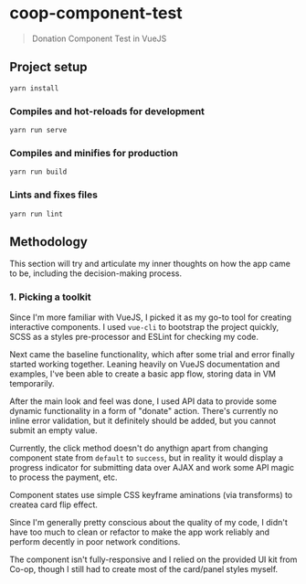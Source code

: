 # coop-component-test

> Donation Component Test in VueJS

## Project setup
```
yarn install
```

### Compiles and hot-reloads for development
```
yarn run serve
```

### Compiles and minifies for production
```
yarn run build
```

### Lints and fixes files
```
yarn run lint
```

## Methodology
This section will try and articulate my inner thoughts on how the app came to be, including the decision-making process.

### 1. Picking a toolkit
Since I'm more familiar with VueJS, I picked it as my go-to tool for creating interactive components. I used `vue-cli` to bootstrap the project quickly, SCSS as a styles pre-processor and ESLint for checking my code.

Next came the baseline functionality, which after some trial and error finally started working together. Leaning heavily on VueJS documentation and examples, I've been able to create a basic app flow, storing data in VM temporarily.

After the main look and feel was done, I used API data to provide some dynamic functionality in a form of "donate" action. There's currently no inline error validation, but it definitely should be added, but you cannot submit an empty value.

Currently, the click method doesn't do anythign apart from changing component state from `default` to `success`, but in reality it would display a progress indicator for submitting data over AJAX and work some API magic to process the payment, etc.

Component states use simple CSS keyframe aminations (via transforms) to createa card flip effect.

Since I'm generally pretty conscious about the quality of my code, I didn't have too much to clean or refactor to make the app work reliably and perform decently in poor network conditions.

The component isn't fully-responsive and I relied on the provided UI kit from Co-op, though I still had to create most of the card/panel styles myself.
